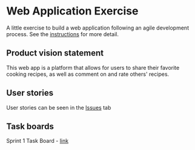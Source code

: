# Web Application Exercise

A little exercise to build a web application following an agile development process. See the [instructions](instructions.md) for more detail.

## Product vision statement

This web app is a platform that allows for users to share their favorite cooking recipes, as well as comment on and rate others' recipes.

## User stories

User stories can be seen in the [Issues](https://github.com/software-students-spring2024/2-web-app-exercise-ics/issues) tab

## Task boards

Sprint 1 Task Board - [link](https://github.com/orgs/software-students-spring2024/projects/31)
